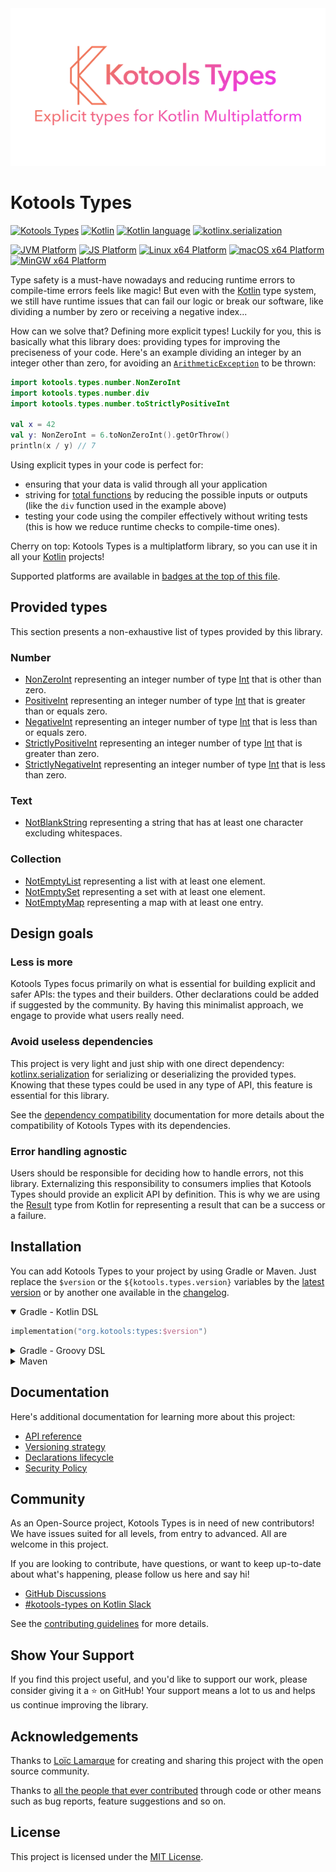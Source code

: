<!--suppress HtmlDeprecatedAttribute -->
<div align="center">
  <img src="assets/logo.png" alt="">
</div>

# Kotools Types

[![Kotools Types][kotools-types-badge]][kotools-types-project]
[![Kotlin][kotlin-embedded-badge]][kotlin]
[![Kotlin language][kotlin-language-badge]][kotlin]
[![kotlinx.serialization][kotlinx.serialization-badge]][kotlinx.serialization]

[![JVM Platform][jvm-platform-badge]][kotlin/jvm]
[![JS Platform][js-platform-badge]][kotlin/js]
[![Linux x64 Platform][linux-x64-platform-badge]][kotlin-native]
[![macOS x64 Platform][macos-x64-platform-badge]][kotlin-native]
[![MinGW x64 Platform][mingw-x64-platform-badge]][kotlin-native]

Type safety is a must-have nowadays and reducing runtime errors to compile-time
errors feels like magic!
But even with the [Kotlin] type system, we still have runtime issues that can
fail our logic or break our software, like dividing a number by zero or
receiving a negative index...

How can we solve that? Defining more explicit types!
Luckily for you, this is basically what this library does: providing types for
improving the preciseness of your code.
Here's an example dividing an integer by an integer other than zero, for
avoiding an [`ArithmeticException`][kotlin.ArithmeticException] to be thrown:

```kotlin
import kotools.types.number.NonZeroInt
import kotools.types.number.div
import kotools.types.number.toStrictlyPositiveInt

val x = 42
val y: NonZeroInt = 6.toNonZeroInt().getOrThrow()
println(x / y) // 7
```

Using explicit types in your code is perfect for:

- ensuring that your data is valid through all your application
- striving for [total functions][total-functions] by reducing the possible
  inputs or outputs (like the `div` function used in the example above)
- testing your code using the compiler effectively without writing tests (this
  is how we reduce runtime checks to compile-time ones).

Cherry on top: Kotools Types is a multiplatform library, so you can use it in
all your [Kotlin] projects!

Supported platforms are available in
[badges at the top of this file](#kotools-types).

[js-platform-badge]: https://img.shields.io/badge/Platform-JS-orange
[jvm-platform-badge]: https://img.shields.io/badge/Platform-JVM-6bac25
[kotools-types-badge]: https://img.shields.io/badge/Version-4.3.1-blue
[kotools-types-project]: https://github.com/kotools/types
[kotlin]: https://kotlinlang.org
[kotlin-embedded-badge]: https://img.shields.io/badge/Embedded_Kotlin-1.7.21-blue?logo=kotlin
[kotlin-language-badge]: https://img.shields.io/badge/Kotlin_language-1.5-blue?logo=kotlin
[kotlin-native]: https://kotlinlang.org/docs/native-overview.html
[kotlin/js]: https://kotlinlang.org/docs/js-overview.html
[kotlin/jvm]: https://kotlinlang.org/docs/jvm-get-started.html
[kotlin.ArithmeticException]: https://kotlinlang.org/api/latest/jvm/stdlib/kotlin/-arithmetic-exception
[kotlinx.serialization]: https://github.com/Kotlin/kotlinx.serialization
[kotlinx.serialization-badge]: https://img.shields.io/badge/kotlinx.serialization-1.4.1-blue
[linux-x64-platform-badge]: https://img.shields.io/badge/Platform-Linux_x64-4b4bff
[macos-x64-platform-badge]: https://img.shields.io/badge/Platform-macOS_x64-4b4bff
[mingw-x64-platform-badge]: https://img.shields.io/badge/Platform-MinGW_x64-4b4bff
[total-functions]: https://xlinux.nist.gov/dads/HTML/totalfunc.html

## Provided types

This section presents a non-exhaustive list of types provided by this library.

### Number

- [NonZeroInt][kotools.types.number.NonZeroInt] representing an integer number
  of type [Int][kotlin.Int] that is other than zero.
- [PositiveInt][kotools.types.number.PositiveInt] representing an integer number
  of type [Int][kotlin.Int] that is greater than or equals zero.
- [NegativeInt][kotools.types.number.NegativeInt] representing an integer number
  of type [Int][kotlin.Int] that is less than or equals zero.
- [StrictlyPositiveInt][kotools.types.number.StrictlyPositiveInt] representing
  an integer number of type [Int][kotlin.Int] that is greater than zero.
- [StrictlyNegativeInt][kotools.types.number.StrictlyNegativeInt] representing
  an integer number of type [Int][kotlin.Int] that is less than zero.

[kotlin.Int]: https://kotlinlang.org/api/latest/jvm/stdlib/kotlin/-int
[kotools.types.number.NegativeInt]: https://types.kotools.org/-kotools%20-types/kotools.types.number/-negative-int/index.html
[kotools.types.number.NonZeroInt]: https://types.kotools.org/-kotools%20-types/kotools.types.number/-non-zero-int/index.html
[kotools.types.number.PositiveInt]: https://types.kotools.org/-kotools%20-types/kotools.types.number/-positive-int/index.html
[kotools.types.number.StrictlyNegativeInt]: https://types.kotools.org/-kotools%20-types/kotools.types.number/-strictly-negative-int/index.html
[kotools.types.number.StrictlyPositiveInt]: https://types.kotools.org/-kotools%20-types/kotools.types.number/-strictly-positive-int/index.html

### Text

- [NotBlankString][kotools.types.text.NotBlankString] representing a string that
  has at least one character excluding whitespaces.

[kotools.types.text.NotBlankString]: https://types.kotools.org/-kotools%20-types/kotools.types.text/-not-blank-string/index.html

### Collection

- [NotEmptyList][kotools.types.collection.NotEmptyList] representing a list with
  at least one element.
- [NotEmptySet][kotools.types.collection.NotEmptySet] representing a set with at
  least one element.
- [NotEmptyMap][kotools.types.collection.NotEmptyMap] representing a map with at
  least one entry.

[kotools.types.collection.NotEmptyList]: https://types.kotools.org/-kotools%20-types/kotools.types.collection/-not-empty-list/index.html
[kotools.types.collection.NotEmptyMap]: https://types.kotools.org/-kotools%20-types/kotools.types.collection/-not-empty-map/index.html
[kotools.types.collection.NotEmptySet]: https://types.kotools.org/-kotools%20-types/kotools.types.collection/-not-empty-set/index.html

## Design goals

### Less is more

Kotools Types focus primarily on what is essential for building explicit and
safer APIs: the types and their builders.
Other declarations could be added if suggested by the community.
By having this minimalist approach, we engage to provide what users really need.

### Avoid useless dependencies

This project is very light and just ship with one direct dependency:
[kotlinx.serialization] for serializing or deserializing the provided types.
Knowing that these types could be used in any type of API, this feature is
essential for this library.

See the [dependency compatibility](documentation/dependencies.md) documentation
for more details about the compatibility of Kotools Types with its dependencies.

### Error handling agnostic

Users should be responsible for deciding how to handle errors, not this library.
Externalizing this responsibility to consumers implies that Kotools Types should
provide an explicit API by definition.
This is why we are using the [Result][kotlin.Result] type from Kotlin for
representing a result that can be a success or a failure.

[kotlin.Result]: https://kotlinlang.org/api/latest/jvm/stdlib/kotlin/-result

## Installation

You can add Kotools Types to your project by using Gradle or Maven.
Just replace the `$version` or the `${kotools.types.version}` variables by the
[latest version](#kotools-types) or by another one available in the
[changelog](CHANGELOG.md).

<details open>
<summary>Gradle - Kotlin DSL</summary>

```kotlin
implementation("org.kotools:types:$version")
```
</details>

<details>
<summary>Gradle - Groovy DSL</summary>

```groovy
implementation "org.kotools:types:$version"
```
</details>

<details>
<summary>Maven</summary>

```xml
<dependencies>
    <dependency>
        <groupId>org.kotools</groupId>
        <artifactId>types</artifactId>
        <version>${kotools.types.version}</version>
    </dependency>
</dependencies>
```
</details>

## Documentation

Here's additional documentation for learning more about this project:

- [API reference][api-reference]
- [Versioning strategy](documentation/versioning-strategy.md)
- [Declarations lifecycle](documentation/declarations-lifecycle.md)
- [Security Policy](SECURITY.md)

## Community

As an Open-Source project, Kotools Types is in need of new contributors!
We have issues suited for all levels, from entry to advanced.
All are welcome in this project.

If you are looking to contribute, have questions, or want to keep up-to-date
about what's happening, please follow us here and say hi!

- [GitHub Discussions]
- [#kotools-types on Kotlin Slack]

See the [contributing guidelines](CONTRIBUTING.md) for more details.

[#kotools-types on Kotlin Slack]: https://kotlinlang.slack.com/archives/C05H0L1LD25
[GitHub Discussions]: https://github.com/kotools/types/discussions

## Show Your Support

If you find this project useful, and you'd like to support our work, please
consider giving it a ⭐️ on GitHub!
Your support means a lot to us and helps us continue improving the library.

## Acknowledgements

Thanks to [Loïc Lamarque] for creating and sharing this project with the open
source community.

Thanks to [all the people that ever contributed] through code or other means such
as bug reports, feature suggestions and so on.

[all the people that ever contributed]: https://github.com/kotools/types/graphs/contributors
[Loïc Lamarque]: https://github.com/LVMVRQUXL

## License

This project is licensed under the [MIT License](LICENSE.txt).

[api-reference]: https://types.kotools.org
